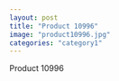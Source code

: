 ```yaml
---
layout: post
title: "Product 10996"
image: "product10996.jpg"
categories: "category1"
---
```

Product 10996
